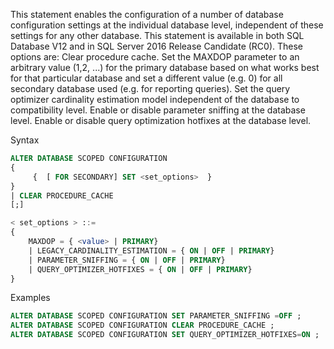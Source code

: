 This statement enables the configuration of a number of database configuration settings at the individual database level, independent of these settings for any other database. This statement is available in both SQL Database V12 and in SQL Server 2016 Release Candidate (RC0). These options are:
Clear procedure cache.
Set the MAXDOP parameter to an arbitrary value (1,2, ...) for the primary database based on what works best for that particular database and set a different value (e.g. 0) for all secondary database used (e.g. for reporting queries).
Set the query optimizer cardinality estimation model independent of the database to compatibility level.
Enable or disable parameter sniffing at the database level.
Enable or disable query optimization hotfixes at the database level.

Syntax
```SQL
ALTER DATABASE SCOPED CONFIGURATION
{      
     {  [ FOR SECONDARY] SET <set_options>  }  
}
| CLEAR PROCEDURE_CACHE
[;]  

< set_options > ::=  
{
    MAXDOP = { <value> | PRIMARY}  
    | LEGACY_CARDINALITY_ESTIMATION = { ON | OFF | PRIMARY}  
    | PARAMETER_SNIFFING = { ON | OFF | PRIMARY}  
    | QUERY_OPTIMIZER_HOTFIXES = { ON | OFF | PRIMARY}  
}
```


Examples

```SQL
ALTER DATABASE SCOPED CONFIGURATION SET PARAMETER_SNIFFING =OFF ;
ALTER DATABASE SCOPED CONFIGURATION CLEAR PROCEDURE_CACHE ;
ALTER DATABASE SCOPED CONFIGURATION SET QUERY_OPTIMIZER_HOTFIXES=ON ;

```
